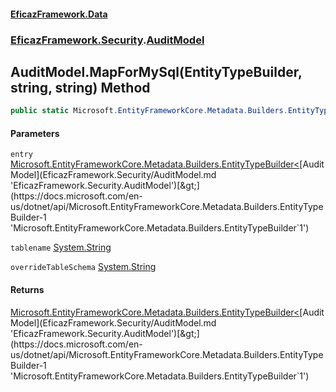 #### [EficazFramework.Data](EficazFrameworkData.md 'EficazFramework Data')
### [EficazFramework.Security](EficazFrameworkData.md#EficazFramework.Security 'EficazFramework.Security').[AuditModel](EficazFramework.Security/AuditModel.md 'EficazFramework.Security.AuditModel')

## AuditModel.MapForMySql(EntityTypeBuilder<AuditModel>, string, string) Method

```csharp
public static Microsoft.EntityFrameworkCore.Metadata.Builders.EntityTypeBuilder<EficazFramework.Security.AuditModel> MapForMySql(Microsoft.EntityFrameworkCore.Metadata.Builders.EntityTypeBuilder<EficazFramework.Security.AuditModel> entry, string tablename, string overrideTableSchema);
```
#### Parameters

<a name='EficazFramework.Security.AuditModel.MapForMySql(Microsoft.EntityFrameworkCore.Metadata.Builders.EntityTypeBuilder_EficazFramework.Security.AuditModel_,string,string).entry'></a>

`entry` [Microsoft.EntityFrameworkCore.Metadata.Builders.EntityTypeBuilder&lt;](https://docs.microsoft.com/en-us/dotnet/api/Microsoft.EntityFrameworkCore.Metadata.Builders.EntityTypeBuilder-1 'Microsoft.EntityFrameworkCore.Metadata.Builders.EntityTypeBuilder`1')[AuditModel](EficazFramework.Security/AuditModel.md 'EficazFramework.Security.AuditModel')[&gt;](https://docs.microsoft.com/en-us/dotnet/api/Microsoft.EntityFrameworkCore.Metadata.Builders.EntityTypeBuilder-1 'Microsoft.EntityFrameworkCore.Metadata.Builders.EntityTypeBuilder`1')

<a name='EficazFramework.Security.AuditModel.MapForMySql(Microsoft.EntityFrameworkCore.Metadata.Builders.EntityTypeBuilder_EficazFramework.Security.AuditModel_,string,string).tablename'></a>

`tablename` [System.String](https://docs.microsoft.com/en-us/dotnet/api/System.String 'System.String')

<a name='EficazFramework.Security.AuditModel.MapForMySql(Microsoft.EntityFrameworkCore.Metadata.Builders.EntityTypeBuilder_EficazFramework.Security.AuditModel_,string,string).overrideTableSchema'></a>

`overrideTableSchema` [System.String](https://docs.microsoft.com/en-us/dotnet/api/System.String 'System.String')

#### Returns
[Microsoft.EntityFrameworkCore.Metadata.Builders.EntityTypeBuilder&lt;](https://docs.microsoft.com/en-us/dotnet/api/Microsoft.EntityFrameworkCore.Metadata.Builders.EntityTypeBuilder-1 'Microsoft.EntityFrameworkCore.Metadata.Builders.EntityTypeBuilder`1')[AuditModel](EficazFramework.Security/AuditModel.md 'EficazFramework.Security.AuditModel')[&gt;](https://docs.microsoft.com/en-us/dotnet/api/Microsoft.EntityFrameworkCore.Metadata.Builders.EntityTypeBuilder-1 'Microsoft.EntityFrameworkCore.Metadata.Builders.EntityTypeBuilder`1')